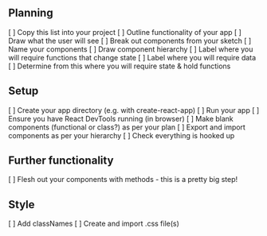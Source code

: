 ## Planning
[ ] Copy this list into your project
[ ] Outline functionality of your app
[ ] Draw what the user will see
[ ] Break out components from your sketch
[ ] Name your components
[ ] Draw component hierarchy
[ ] Label where you will require functions that change state
[ ] Label where you will require data
[ ] Determine from this where you will require state & hold functions

## Setup
[ ] Create your app directory (e.g. with create-react-app)
[ ] Run your app
[ ] Ensure you have React DevTools running (in browser)
[ ] Make blank components (functional or class?) as per your plan
[ ] Export and import components as per your hierarchy
[ ] Check everything is hooked up

## Further functionality
[ ] Flesh out your components with methods - this is a pretty big step!

## Style
[ ] Add classNames
[ ] Create and import .css file(s)
